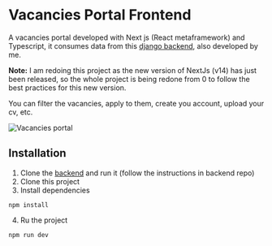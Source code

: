 # Vacancies Portal Frontend

A vacancies portal developed with Next js (React metaframework) and Typescript, it consumes data from this [django backend](https://github.com/Sebas3270/vacancies-portal-backend), also developed by me. 

__Note:__ I am redoing this project as the new version of NextJs (v14) has just been released, so the whole project is being redone from 0 to follow the best practices for this new version.

You can filter the vacancies, apply to them, create you account, upload your cv, etc.

![Vacancies portal](https://github.com/Sebas3270/vacancies-portal-backend/assets/88170325/13c60235-f42a-4de8-95da-d35dd3e6e398)

## Installation

1. Clone the [backend](https://github.com/Sebas3270/vacancies-portal-backend) and run it (follow the instructions in backend repo)
2. Clone this project
3. Install dependencies
```
npm install
```
4. Ru the project
```
npm run dev
```